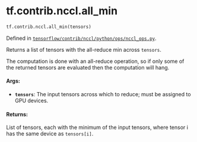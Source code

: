 <div itemscope itemtype="http://developers.google.com/ReferenceObject">
<meta itemprop="name" content="tf.contrib.nccl.all_min" />
</div>

# tf.contrib.nccl.all_min

``` python
tf.contrib.nccl.all_min(tensors)
```



Defined in [`tensorflow/contrib/nccl/python/ops/nccl_ops.py`](https://www.tensorflow.org/code/tensorflow/contrib/nccl/python/ops/nccl_ops.py).

Returns a list of tensors with the all-reduce min across `tensors`.

The computation is done with an all-reduce operation, so if only some of the
returned tensors are evaluated then the computation will hang.

#### Args:

* <b>`tensors`</b>: The input tensors across which to reduce; must be assigned
    to GPU devices.


#### Returns:

List of tensors, each with the minimum of the input tensors, where tensor i
has the same device as `tensors[i]`.